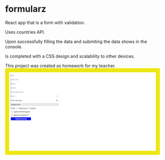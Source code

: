 # formularz

React app that is a form with validation.

Uses countries API.

Upon successfully filling the data and submiting the data shows in the console.

Is completed with a CSS design and scalability to other devices.

This project was created as homework for my teacher.
![preview0](./preview0.png)